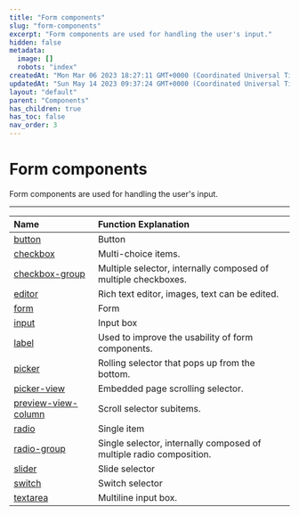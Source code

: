```yaml
---
title: "Form components"
slug: "form-components"
excerpt: "Form components are used for handling the user's input."
hidden: false
metadata: 
  image: []
  robots: "index"
createdAt: "Mon Mar 06 2023 18:27:11 GMT+0000 (Coordinated Universal Time)"
updatedAt: "Sun May 14 2023 09:37:24 GMT+0000 (Coordinated Universal Time)"
layout: "default"
parent: "Components"
has_children: true
has_toc: false
nav_order: 3
---
```

# Form components 
Form components are used for handling the user's input.

***


| Name                                           | Function Explanation                                                |
| :--------------------------------------------- | :------------------------------------------------------------------ |
| [button](form-components/button)                           | Button                                                              |
| [checkbox](form-components/checkbox)                       | Multi-choice items.                                                 |
| [checkbox-group](form-components/checkbox-group)           | Multiple selector, internally composed of multiple checkboxes.      |
| [editor](form-components/editor)                           | Rich text editor, images, text can be edited.                       |
| [form](form-components/form)                               | Form                                                                |
| [input](form-components/input)                             | Input box                                                           |
| [label](form-components/label)                             | Used to improve the usability of form components.                   |
| [picker](form-components/picker)                           | Rolling selector that pops up from the bottom.                      |
| [picker-view](form-components/picker-view)                 | Embedded page scrolling selector.                                   |
| [preview-view-column](form-components/preview-view-column) | Scroll selector subitems.                                           |
| [radio](form-components/radio)                             | Single item                                                         |
| [radio-group](form-components/radio-group)                 | Single selector, internally composed of multiple radio composition. |
| [slider](form-components/slider)                           | Slide selector                                                      |
| [switch](form-components/switch)                           | Switch selector                                                     |
| [textarea](form-components/text-area)                      | Multiline input box.                                                |
